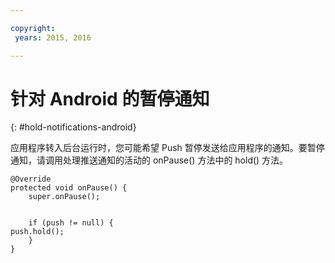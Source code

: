 ```yaml
---

copyright:
 years: 2015, 2016

---
```


# 针对 Android 的暂停通知
{: #hold-notifications-android}

应用程序转入后台运行时，您可能希望 Push 暂停发送给应用程序的通知。要暂停通知，请调用处理推送通知的活动的 onPause() 方法中的 hold() 方法。

```
@Override
protected void onPause() {
    super.onPause();


    if (push != null) {
push.hold();
    }
} 
```

